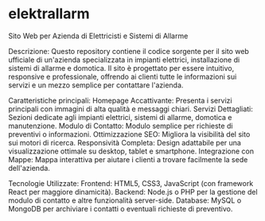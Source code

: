 # elektrallarm
Sito Web per Azienda di Elettricisti e Sistemi di Allarme

Descrizione:
Questo repository contiene il codice sorgente per il sito web ufficiale di un'azienda specializzata in impianti elettrici, installazione di sistemi di allarme e domotica. Il sito è progettato per essere intuitivo, responsive e professionale, offrendo ai clienti tutte le informazioni sui servizi e un mezzo semplice per contattare l'azienda.

Caratteristiche principali:
Homepage Accattivante: Presenta i servizi principali con immagini di alta qualità e messaggi chiari.
Servizi Dettagliati: Sezioni dedicate agli impianti elettrici, sistemi di allarme, domotica e manutenzione.
Modulo di Contatto: Modulo semplice per richieste di preventivi o informazioni.
Ottimizzazione SEO: Migliora la visibilità del sito sui motori di ricerca.
Responsività Completa: Design adattabile per una visualizzazione ottimale su desktop, tablet e smartphone.
Integrazione con Mappe: Mappa interattiva per aiutare i clienti a trovare facilmente la sede dell'azienda.

Tecnologie Utilizzate:
Frontend: HTML5, CSS3, JavaScript (con framework React per maggiore dinamicità).
Backend: Node.js o PHP per la gestione del modulo di contatto e altre funzionalità server-side.
Database: MySQL o MongoDB per archiviare i contatti o eventuali richieste di preventivo.
